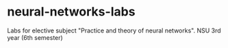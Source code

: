 # neural-networks-labs
Labs for elective subject "Practice and theory of neural networks". NSU 3rd year (6th semester)
